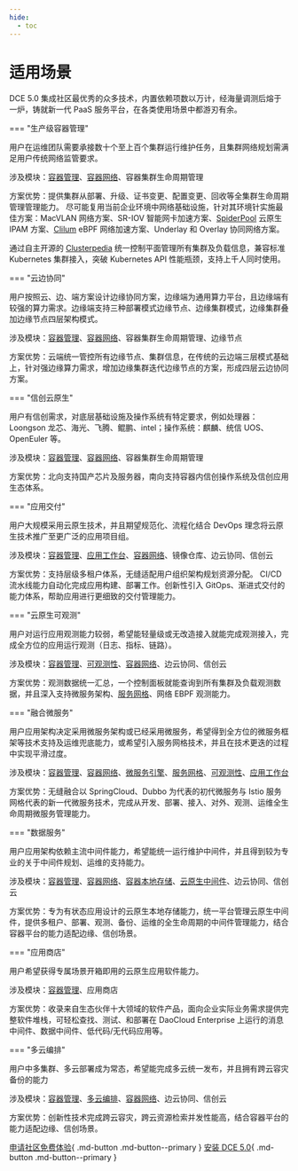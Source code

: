 ```yaml
---
hide:
  - toc
---
```


# 适用场景

DCE 5.0 集成社区最优秀的众多技术，内置依赖项数以万计，经海量调测后熔于一炉，铸就新一代 PaaS 服务平台，在各类使用场景中都游刃有余。

=== "生产级容器管理"

用户在运维团队需要承接数十个至上百个集群运行维护任务，且集群网络规划需满足用户传统网络监管要求。

涉及模块：[容器管理](../kpanda/03ProductBrief/WhatisKPanda.md)、[容器网络](../network/intro/what-is-net.md)、容器集群生命周期管理

方案优势：提供集群从部署、升级、证书变更、配置变更、回收等全集群生命周期管理管理能力。
尽可能复用当前企业环境中网络基础设施，针对其环境针实施最佳方案：MacVLAN 网络方案、SR-IOV 智能网卡加速方案、[SpiderPool](../network/modules/spiderpool/what.md) 云原生 IPAM 方案、[Clilum](../network/modules/cilium/what.md) eBPF 网络加速方案、Underlay 和 Overlay 协同网络方案。

通过自主开源的 [Clusterpedia](../community/clusterpedia.md) 统一控制平面管理所有集群及负载信息，兼容标准 Kubernetes 集群接入，突破 Kubernetes API 性能瓶颈，支持上千人同时使用。

=== "云边协同"

用户按照云、边、端方案设计边缘协同方案，边缘端为通用算力平台，且边缘端有较强的算力需求。边缘端支持三种部署模式边缘节点、边缘集群模式，边缘集群叠加边缘节点四层架构模式。

涉及模块：[容器管理](../kpanda/03ProductBrief/WhatisKPanda.md)、[容器网络](../network/intro/what-is-net.md)、容器集群生命周期管理、边缘节点

方案优势：云端统一管控所有边缘节点、集群信息，在传统的云边端三层模式基础上，针对强边缘算力需求，增加边缘集群迭代边缘节点的方案，形成四层云边协同方案。

=== "信创云原生"

用户有信创需求，对底层基础设施及操作系统有特定要求，例如处理器：Loongson 龙芯、海光、飞腾、鲲鹏、intel；操作系统：麒麟、统信 UOS、OpenEuler 等。

涉及模块：[容器管理](../kpanda/03ProductBrief/WhatisKPanda.md)、[容器网络](../network/intro/what-is-net.md)、容器集群生命周期管理

方案优势：北向支持国产芯片及服务器，南向支持容器内信创操作系统及信创应用生态体系。

=== "应用交付"

用户大规模采用云原生技术，并且期望规范化、流程化结合 DevOps 理念将云原生技术推广至更广泛的应用项目组。

涉及模块：[容器管理](../kpanda/03ProductBrief/WhatisKPanda.md)、[应用工作台](../amamba/01ProductBrief/WhatisAmamba.md)、[容器网络](../network/intro/what-is-net.md)、镜像仓库、边云协同、信创云

方案优势：支持层级多租户体系，无缝适配用户组织架构规划资源分配。
CI/CD 流水线能力自动化完成应用构建、部署工作。创新性引入 GitOps、渐进式交付的能力体系，帮助应用进行更细致的交付管理能力。

=== "云原生可观测"

用户对运行应用观测能力较弱，希望能轻量级或无改造接入就能完成观测接入，完成全方位的应用运行观测（日志、指标、链路）。

涉及模块：[容器管理](../kpanda/03ProductBrief/WhatisKPanda.md)、[可观测性](../insight/03ProductBrief/WhatisInsight.md)、[容器网络](../network/intro/what-is-net.md)、边云协同、信创云

方案优势：观测数据统一汇总，一个控制面板就能查询到所有集群及负载观测数据，并且深入支持微服务架构、[服务网格](../mspider/01Intro/WhatismSpider.md)、网络 EBPF 观测能力。

=== "融合微服务"

用户应用架构决定采用微服务架构或已经采用微服务，希望得到全方位的微服务框架等技术支持及运维兜底能力，或希望引入服务网格技术，并且在技术更迭的过程中实现平滑过度。

涉及模块：[容器管理](../kpanda/03ProductBrief/WhatisKPanda.md)、[容器网络](../network/intro/what-is-net.md)、[微服务引擎](../skoala/intro/features.md)、[服务网格](../mspider/01Intro/WhatismSpider.md)、[可观测性](../insight/03ProductBrief/WhatisInsight.md)、[应用工作台](../amamba/01ProductBrief/WhatisAmamba.md)

方案优势：无缝融合以 SpringCloud、Dubbo 为代表的初代微服务与 Istio 服务网格代表的新一代微服务技术，完成从开发、部署、接入、对外、观测、运维全生命周期微服务管理能力。

=== "数据服务"

用户应用架构依赖主流中间件能力，希望能统一运行维护中间件，并且得到较为专业的关于中间件规划、运维的支持能力。

涉及模块：[容器管理](../kpanda/03ProductBrief/WhatisKPanda.md)、[容器网络](../network/intro/what-is-net.md)、[容器本地存储](../hwameistor/intro/what.md)、[云原生中间件](../middleware/midware.md)、边云协同、信创云

方案优势：专为有状态应用设计的云原生本地存储能力，统一平台管理云原生中间件，提供多租户、部署、观测、备份、运维的全生命周期的中间件管理能力，结合容器平台的能力适配边缘、信创场景。

=== "应用商店"

用户希望获得专属场景开箱即用的云原生应用软件能力。

涉及模块：[容器管理](../kpanda/03ProductBrief/WhatisKPanda.md)、应用商店

方案优势：收录来自生态伙伴十大领域的软件产品，面向企业实际业务需求提供完整软件堆栈，可轻松查找、测试、和部署在 DaoCloud Enterprise 上运行的消息中间件、数据中间件、低代码/无代码应用等。

=== "多云编排"

用户中多集群、多云部署成为常态，希望能完成多云统一发布，并且拥有跨云容灾备份的能力

涉及模块：[容器管理](../kpanda/03ProductBrief/WhatisKPanda.md)、[多云编排](../kairship/01product/whatiskairship.md)、[容器网络](../network/intro/what-is-net.md)、边云协同、信创云

方案优势：创新性技术完成跨云容灾，跨云资源检索并发性能高，结合容器平台的能力适配边缘、信创场景。

[申请社区免费体验](license0.md){ .md-button .md-button--primary }
[安装 DCE 5.0](../install/install-dce-community.md){ .md-button .md-button--primary }

